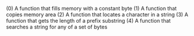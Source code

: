 (0) A function that fills memory with a constant byte
(1) A function that copies memory area
(2) A function that locates a character in a string
(3) A function that gets the length of a prefix substring
(4) A function that searches a string for any of a set of bytes
